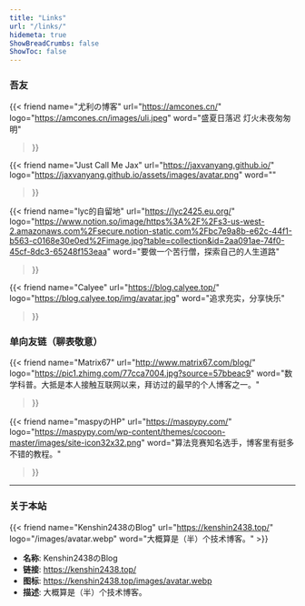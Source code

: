 ```yaml
---
title: "Links"
url: "/links/"
hidemeta: true
ShowBreadCrumbs: false
ShowToc: false
---
```


### 吾友

<!-- {{< friend name="Rivego's Blog" url="https://rivego.cn/" logo="https://rivego.cn/wp-content/uploads/2022/05/warma_icon.jpg" word="" >}} -->
<!-- {{< friend name="不语奈何の博客" url="https://buyunaihe.cn/" logo="https://buyunaihe.cn/wp-content/uploads/2021/11/avatar1.jpg" word="" >}} -->

{{< friend name="尤利の博客"
  url="https://amcones.cn/"
  logo="https://amcones.cn/images/uli.jpeg"
  word="盛夏日落迟 灯火未夜匆匆明"
>}}

{{< friend name="Just Call Me Jax"
  url="https://jaxvanyang.github.io/"
  logo="https://jaxvanyang.github.io/assets/images/avatar.png"
  word=""
>}}

{{< friend name="lyc的自留地"
  url="https://lyc2425.eu.org/"
  logo="https://www.notion.so/image/https%3A%2F%2Fs3-us-west-2.amazonaws.com%2Fsecure.notion-static.com%2Fbc7e9a8b-e62c-44f1-b563-c0168e30e0ed%2Fimage.jpg?table=collection&id=2aa091ae-74f0-45cf-8dc3-65248f153eaa"
  word="要做一个苦行僧，探索自己的人生道路"
>}}

{{< friend name="Calyee"
  url="https://blog.calyee.top/"
  logo="https://blog.calyee.top/img/avatar.jpg"
  word="追求充实，分享快乐"
>}}

### 单向友链（聊表敬意）

{{< friend name="Matrix67"
  url="http://www.matrix67.com/blog/"
  logo="https://pic1.zhimg.com/77cca7004.jpg?source=57bbeac9"
  word="数学科普。大抵是本人接触互联网以来，拜访过的最早的个人博客之一。"
>}}

{{< friend name="maspyのHP"
  url="https://maspypy.com/"
  logo="https://maspypy.com/wp-content/themes/cocoon-master/images/site-icon32x32.png"
  word="算法竞赛知名选手，博客里有挺多不错的教程。"
>}}

---

### 关于本站

{{< friend name="Kenshin2438のBlog" url="https://kenshin2438.top/" logo="/images/avatar.webp" word="大概算是（半）个技术博客。" >}}

- **名称**: Kenshin2438のBlog
- **链接**: https://kenshin2438.top/
- **图标**: https://kenshin2438.top/images/avatar.webp
- **描述**: 大概算是（半）个技术博客。